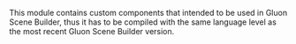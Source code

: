 This module contains custom components that intended to be used in Gluon Scene
Builder, thus it has to be compiled with the same language level as the most
recent Gluon Scene Builder version.
